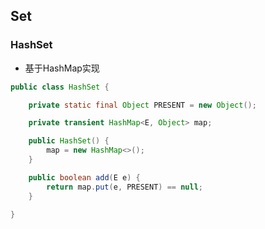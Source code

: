 ## Set

### HashSet

* 基于HashMap实现

```java
public class HashSet {

    private static final Object PRESENT = new Object();

    private transient HashMap<E, Object> map;

    public HashSet() {
        map = new HashMap<>();
    }

    public boolean add(E e) {
        return map.put(e, PRESENT) == null;
    }

}
```
